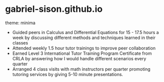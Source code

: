 # gabriel-sison.github.io
theme: minima

- Guided peers in Calculus and Differential Equations for 15 - 17.5 hours a week by discussing different methods and techniques learned in their classes
- Attended weekly 1.5 hour tutor trainings to improve peer collaboration
- Earned Level 3 International Tutor Training Program Certificate from CRLA by answering how I would handle different scenarios every quarter
- Arranged 4 class visits with math instructors per quarter promoting tutoring services by giving 5-10 minute presentations.
